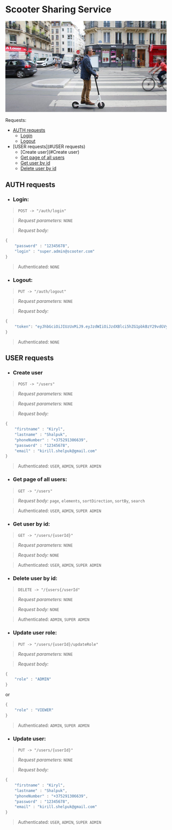 # **Scooter Sharing Service**
![img_1.png](img_1.png)

Requests:
- [AUTH requests](#auth_requests)
    - [Login](#login)
    - [Logout](#logout)
- [USER requests](#USER requests)
    - [Create user](#Create user)
    - [Get page of all users](#Get_page_of_all_users)
    - [Get user by id](#Get_user_by_id)
    - [Delete user by id](#Delete_user_by_id)

## AUTH requests
- ### Login:

> `POST -> "/auth/login"`

>_Request parameters:_ `NONE`

>_Request body:_
```java
{
    "password" : "12345678",
    "login" : "super.admin@scooter.com"
}
```
>Authenticated: `NONE`


- ### Logout:

> `PUT -> "/auth/logout"`

>_Request parameters:_ `NONE`

>_Request body:_
```java
{
    "token": "eyJhbGciOiJIUzUxMiJ9.eyJzdWIiOiJzdXBlci5hZG1pbkBzY29vdGVyLmNvbSIsImV4cCI6MTYyNzM4NzAyMX0.HnViKzhdiv8ek0PzrK35KiKSZB9C5XRbRvHZlVdZHVdDSsSrAx4PlhZxP5Wc6RsWv3T7pJJFcWqtuiWnXPbOHQ"
}
```
>Authenticated: `NONE`


## USER requests
- ### Create user
> `POST -> "/users"`

>_Request parameters:_ `NONE`

>_Request parameters:_ `NONE`

>_Request body:_
```java
{
    "firstname" : "Kiryl",
    "lastname" : "Shalpuk",
    "phoneNumber" : "+375291306639",
    "password" : "12345678",
    "email" : "kirill.shelpuk@gmail.com"
}
```
>Authenticated: `USER`, `ADMIN`, `SUPER ADMIN`

- ### Get page of all users:
> `GET -> "/users"`

>_Request body:_ `page`, `elements`, `sortDirection`, `sortBy`, `search` 

>Authenticated: `USER`, `ADMIN`, `SUPER ADMIN`


- ### Get user by id:
> `GET -> "/users/{userId}"`

>_Request parameters:_ `NONE`

>_Request body:_ `NONE`

>Authenticated: `USER`, `ADMIN`, `SUPER ADMIN`


- ### Delete user by id:
> `DELETE -> "/{users{/userId"`

>_Request parameters:_ `NONE`

>_Request body:_ `NONE`

>Authenticated: `ADMIN`, `SUPER ADMIN`


- ### Update user role:
> `PUT -> "/users/{userId}/updateRole"`

>_Request parameters:_ `NONE`

>_Request body:_
```java
{
    "role" : "ADMIN"
}
```
or
```java
{
    "role" : "VIEWER"
}
```

>Authenticated: `ADMIN`, `SUPER ADMIN`

- ### Update user:
> `PUT -> "/users/{userId}"`

>_Request parameters:_ `NONE`

>_Request body:_
```java
{
    "firstname" : "Kiryl",
    "lastname" : "Shalpuk",
    "phoneNumber" : "+375291306639",
    "password" : "12345678",
    "email" : "kirill.shelpuk@gmail.com"
}
```

>Authenticated: `USER`, `ADMIN`, `SUPER ADMIN`
